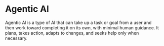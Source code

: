 # Agentic AI

Agentic Al is a type of Al that can take up a task or goal from
a user and then work toward completing it on its own, with
minimal human guidance.
It plans, takes action, adapts to changes, and seeks help
only when necessary.
